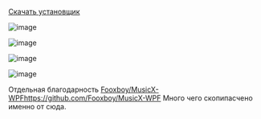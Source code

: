 [Скачать установщик](https://github.com/MaKrotos/Music-M/releases/download/0.1.5.2/Setup.VK.M.exe)

![image](https://github.com/MaKrotos/Music-M/assets/43302537/1c1cc594-1f86-4613-acd2-cf71870018f3)

![image](https://github.com/MaKrotos/Music-M/assets/43302537/41d13b1a-8a65-43bf-bd04-c233100ffb3d)

![image](https://github.com/MaKrotos/Music-M/assets/43302537/99247c70-5d35-47fe-b69c-50274b339f1e)

![image](https://github.com/MaKrotos/Music-M/assets/43302537/cbb60515-37c5-4b82-9bf4-d600d7005b68)


Отдельная благодарность [Fooxboy/MusicX-WPF](https://github.com/Fooxboy/MusicX-WPF)https://github.com/Fooxboy/MusicX-WPF
Много чего скопипасчено именно от сюда.
